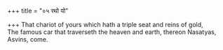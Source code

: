 +++
title = "०५ रथो यो"

+++
That chariot of yours which hath a triple seat and reins of gold,  
     The famous car that traverseth the heaven and earth, thereon Nasatyas, Asvins, come.